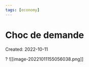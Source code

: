 ```yaml
---
tags: [economy]
---
```

# Choc de demande
Created: 2022-10-11

?
![[image-20221011155056038.png]]
<!--SR:!2023-11-04,91,230-->


